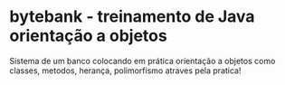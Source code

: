 # bytebank - treinamento de Java orientação a objetos
Sistema de um banco colocando em prática orientação a objetos como classes, metodos, herança, polimorfismo
atraves pela pratica!
